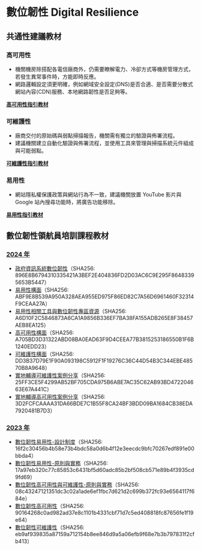 # 數位韌性 Digital Resilience
## 共通性建議教材

### 高可用性
- 機關機房除搭配各電信廠商外，仍需要瞭解電力、冷卻方式等機房管理方式，若發生異常事件時，方能即時反應。
- 網路邏輯設定須更明確，例如網域安全設定(DNS)是否合適、是否需要分散式網站內容(CDN)服務、本地網路韌性是否足夠等。

**[高可用性指引教材](./high-availability.md)**

### 可維護性
- 廠商交付的原始碼與弱點掃描報告，機關需有獨立的驗證與佈署流程。
- 建議機關建立自動化驗證與佈署流程，並使用工具來管理與掃描系統元件組成與可能弱點。

**[可維護性指引教材](./maintainable.md)**

### 易用性
- 網站隱私權保護政策與網站行為不一致，建議機關放置 YouTube 影片與 Google 站內搜尋功能時，將廣告功能移除。

**[易用性指引教材](./usability.md)**

## 數位韌性領航員培訓課程教材

### [2024 年](https://github.com/nics-tw/resilience-material/releases/tag/2024)

- [政府資訊系統數位韌性](https://github.com/nics-tw/resilience-material/releases/download/2024/1_Digital_Resilience.pdf)（SHA256: 896E8B6794310335421A3BEF2E404836FD2D03AC6C9E295F86483395653B5447）
- [易用性構面](https://github.com/nics-tw/resilience-material/releases/download/2024/2_Usability.pdf)（SHA256: ABF9E8B539A950A328AEA955ED975F86ED82C7A56D6961460F32314F9CEAA27A）
- [易用性相關工具與數位韌性專區資源](https://github.com/nics-tw/resilience-material/releases/download/2024/3_Usability-Related_Tools_and_Digital_Resilience_Materials.pdf)（SHA256: A6D10F2C5846873A6CA1A9856B336EF7BA38FA155ADB265E8F38457AEB8EA125）
- [高可用性構面](https://github.com/nics-tw/resilience-material/releases/download/2024/4_High-Availability.pdf)（SHA256: A705BD3D31322ABD08BA0EAD63F9D4CEEA77B3815253186550B1F6B1240EDD23）
- [可維護性構面](https://github.com/nics-tw/resilience-material/releases/download/2024/5_Maintainability.pdf)（SHA256: DD3B37D79E1F90A093198C5912F1F19276C36C44D54B3C344EBE48570B8A9648）
- [實地輔導可維護性案例分享](https://github.com/nics-tw/resilience-material/releases/download/2024/6_Maintainability_Best_Practices.pdf)（SHA256: 25FF3CE5F4299AB52BF705CDA975B6ABE7AC35C62AB93BD472204663E67A441C）
- [實地輔導高可用性案例分享](https://github.com/nics-tw/resilience-material/releases/download/2024/7_High-Availability_Case_Studies.pdf)（SHA256: 3D2FCFCAAAA31DA66BDE7C1B55F8CA24BF3BDD09BA1684CB38EDA7920481B7D3）

### [2023 年](https://github.com/nics-tw/resilience-material/releases/tag/2023)

- [數位韌性易用性-設計制度](https://github.com/nics-tw/resilience-material/releases/download/2023/usability_design-system.pdf)（SHA256: 16f2c30456b4b58e73b4bdc58a0d6b4f12e3eecdc9bfc70267edf891e00bbda4）
- [數位韌性易用性-原則與實務](https://github.com/nics-tw/resilience-material/releases/download/2023/usability_principles-and-practices.pdf)（SHA256: 17a97eb320c77c85853c6431bf5d60adc85b2bf508cb571e89b4f3935cd9fd69）
- [數位韌性高可用性與可維護性-原則與實務](https://github.com/nics-tw/resilience-material/releases/download/2023/ha-and-maintainability_principles-and-practices.pdf)（SHA256: 08c43247121351dc3c02a1ade6ef1fbc7d621d2c699b372fc93e6564117f684e）
- [數位韌性高可用性](https://github.com/nics-tw/resilience-material/releases/download/2023/high-availability.pdf)（SHA256: 90164268c0ad982ad37e8c1101b4331cbf71d7c5ed408818fc87656fe1f19e64）
- [數位韌性可維護性](https://github.com/nics-tw/resilience-material/releases/download/2023/maintainability.pdf)（SHA256: eb9af939835a87159a712154b8ee846d9a5a06efb9f68e7b3b797831f2cfb413）
